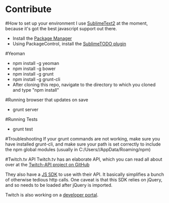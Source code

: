 Contribute
==========

#How to set up your environment
I use [SublimeText2](http://www.sublimetext.com/2) at the moment, because it's got the best javascript support out there.

* Install the [Package Manager](http://wbond.net/sublime_packages/package_control/installation)
* Using PackageControl, install the [SublimeTODO plugin](https://github.com/robcowie/SublimeTODO)

#Yeoman
* npm install -g yeoman
* npm install -g bower
* npm install -g grunt
* npm install -g grunt-cli
* After cloning this repo, navigate to the directory to which you cloned and type "npm install"

#Running browser that updates on save
* grunt server

#Running Tests
* grunt test

#Troubleshooting
If your grunt commands are not working, make sure you have installed grunt-cli, and make sure your path is set correctly to include the npm global modules (usually in C:/Users/<username>/AppData/Roaming/npm)

#Twitch.tv API
Twitch.tv has an elaborate API, which you can read all about over at the [Twitch-API project on GitHub](https://github.com/justintv/Twitch-API/blob/master/README.md)

They also have a [JS SDK](https://github.com/justintv/twitch-js-sdk) to use with their API. It basically simplifies a bunch of otherwise tedious http calls. One caveat is that this SDK relies on jQuery, and so needs to be loaded after jQuery is imported.

Twitch is also working on a [developer portal](http://dev.twitch.tv/).